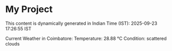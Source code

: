 # My Project

This content is dynamically generated in Indian Time (IST): 2025-09-23 17:26:55 IST


Current Weather in Coimbatore:
Temperature: 28.88 °C
Condition: scattered clouds
